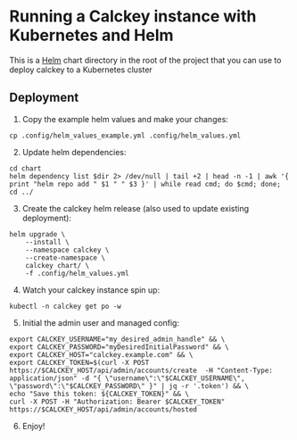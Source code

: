 # Running a Calckey instance with Kubernetes and Helm

This is a [Helm](https://helm.sh/) chart directory in the root of the project
that you can use to deploy calckey to a Kubernetes cluster

## Deployment

1. Copy the example helm values and make your changes:
```shell
cp .config/helm_values_example.yml .config/helm_values.yml
```

2. Update helm dependencies:
```shell
cd chart
helm dependency list $dir 2> /dev/null | tail +2 | head -n -1 | awk '{ print "helm repo add " $1 " " $3 }' | while read cmd; do $cmd; done;
cd ../
```

3. Create the calckey helm release (also used to update existing deployment):
```shell
helm upgrade \
    --install \
    --namespace calckey \
    --create-namespace \
    calckey chart/ \
    -f .config/helm_values.yml
```

4. Watch your calckey instance spin up:
```shell
kubectl -n calckey get po -w
```

5. Initial the admin user and managed config:
```shell
export CALCKEY_USERNAME="my_desired_admin_handle" && \
export CALCKEY_PASSWORD="myDesiredInitialPassword" && \
export CALCKEY_HOST="calckey.example.com" && \
export CALCKEY_TOKEN=$(curl -X POST https://$CALCKEY_HOST/api/admin/accounts/create  -H "Content-Type: application/json" -d "{ \"username\":\"$CALCKEY_USERNAME\", \"password\":\"$CALCKEY_PASSWORD\" }" | jq -r '.token') && \
echo "Save this token: ${CALCKEY_TOKEN}" && \
curl -X POST -H "Authorization: Bearer $CALCKEY_TOKEN" https://$CALCKEY_HOST/api/admin/accounts/hosted
```

6. Enjoy!
